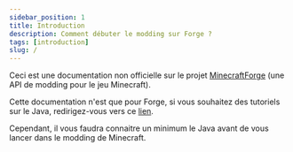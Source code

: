 ```yaml
---
sidebar_position: 1
title: Introduction
description: Comment débuter le modding sur Forge ?
tags: [introduction]
slug: /
---
```


Ceci est une documentation non officielle sur le projet [MinecraftForge](http://minecraftforge.net/) (une API de modding pour le jeu Minecraft).

Cette documentation n'est que pour Forge, si vous souhaitez des tutoriels sur le Java, redirigez-vous vers ce [lien](https://www.learndev.info/fr#java).

Cependant, il vous faudra connaitre un minimum le Java avant de vous lancer dans le modding de Minecraft.

